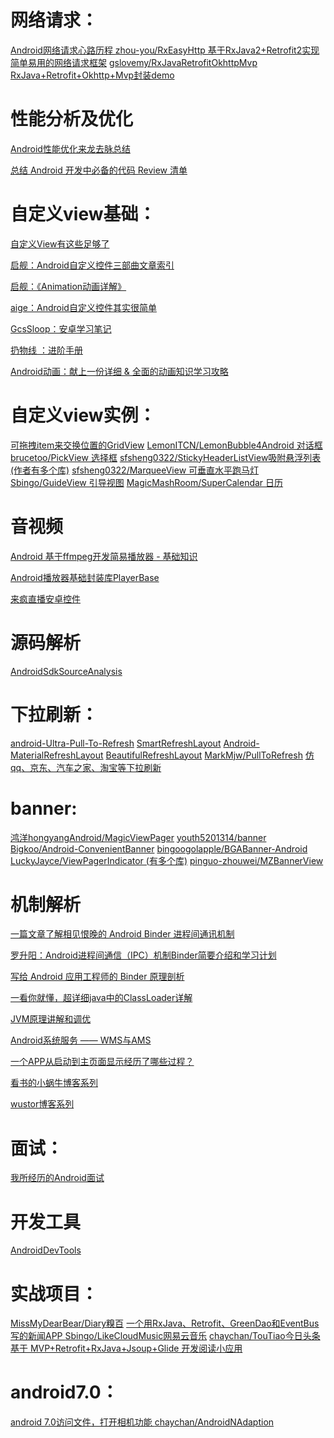 


网络请求：
===

[Android网络请求心路历程
](https://juejin.im/entry/5b1f68a65188257d8c7d76fb?utm_source=gold_browser_extension)
[zhou-you/RxEasyHttp 基于RxJava2+Retrofit2实现简单易用的网络请求框架](https://github.com/zhou-you/RxEasyHttp)
[gslovemy/RxJavaRetrofitOkhttpMvp RxJava+Retrofit+Okhttp+Mvp封装demo](https://github.com/gslovemy/RxJavaRetrofitOkhttpMvp)






性能分析及优化
===

[Android性能优化来龙去脉总结
](https://juejin.im/post/5b194563e51d4506d25e20f5?utm_source=gold_browser_extension#heading-5)

[总结 Android 开发中必备的代码 Review 清单](https://mp.weixin.qq.com/s?__biz=MzIxNzU1Nzk3OQ==&mid=2247484753&idx=1&sn=9cf6a74b035dea802e0547b0dd31da07&chksm=97f6bbe5a08132f3cbce221c5fa65940415b3083841fc3cae9ea0fe9c344cc755eba6609ce99&mpshare=1&scene=23&srcid=06088jZxOl1gbtrTRmKHDfld#rd)

自定义view基础：
===
[自定义View有这些足够了](https://github.com/xinghongfei/awesome-view)

[启舰：Android自定义控件三部曲文章索引
](https://blog.csdn.net/harvic880925/article/details/50995268)

[启舰：《Animation动画详解》](https://blog.csdn.net/column/details/harvic2animation.html)

[aige：Android自定义控件其实很简单](https://blog.csdn.net/column/details/androidcustomview.html)

[GcsSloop：安卓学习笔记 ](http://www.gcssloop.com/customview/CustomViewIndex/)

[扔物线
：进阶手册](https://juejin.im/user/552f20a7e4b060d72a89d87f/posts)

[Android动画：献上一份详细 & 全面的动画知识学习攻略
](https://juejin.im/entry/5b173096e51d4506c95ebb1f?utm_source=gold_browser_extension)

自定义view实例：
==
[可拖拽item来交换位置的GridView](https://github.com/yuqirong/DragGridView)
[LemonITCN/LemonBubble4Android 对话框](https://github.com/LemonITCN/LemonBubble4Android)
[brucetoo/PickView 选择框](https://github.com/brucetoo/PickView)
[sfsheng0322/StickyHeaderListView吸附悬浮列表(作者有多个库)](https://github.com/sfsheng0322/StickyHeaderListView)
[sfsheng0322/MarqueeView 可垂直水平跑马灯](https://github.com/sfsheng0322/MarqueeView)
[Sbingo/GuideView 引导视图](https://github.com/Sbingo/GuideView)
[MagicMashRoom/SuperCalendar 日历](https://github.com/MagicMashRoom/SuperCalendar)




音视频
===

[Android 基于ffmpeg开发简易播放器 - 基础知识](https://juejin.im/post/5b1dda38518825137d78b2a3?utm_source=gold_browser_extension)

[Android播放器基础封装库PlayerBase
](https://juejin.im/post/5b0d4e6bf265da090f7376d2?utm_source=gold_browser_extension)

[来疯直播安卓控件](https://github.com/LaiFeng-Android/SopCastComponent)


源码解析
===
[AndroidSdkSourceAnalysis](https://github.com/LittleFriendsGroup/AndroidSdkSourceAnalysis)


下拉刷新：
===

[android-Ultra-Pull-To-Refresh](https://github.com/liaohuqiu/android-Ultra-Pull-To-Refresh)
[SmartRefreshLayout](https://github.com/scwang90/SmartRefreshLayout)
[Android-MaterialRefreshLayout](https://github.com/android-cjj/Android-MaterialRefreshLayout)
[BeautifulRefreshLayout](https://github.com/android-cjj/BeautifulRefreshLayout)
[MarkMjw/PullToRefresh](https://github.com/MarkMjw/PullToRefresh)
[仿qq、京东、汽车之家、淘宝等下拉刷新](https://github.com/dalong982242260/PullRefresh)

banner:
===

[鸿洋hongyangAndroid/MagicViewPager](https://github.com/hongyangAndroid/MagicViewPager)
[youth5201314/banner](https://github.com/youth5201314/banner)
[Bigkoo/Android-ConvenientBanner](https://github.com/Bigkoo/Android-ConvenientBanner)
[bingoogolapple/BGABanner-Android](https://github.com/bingoogolapple/BGABanner-Android)
[LuckyJayce/ViewPagerIndicator (有多个库)](https://github.com/LuckyJayce/ViewPagerIndicator)
[pinguo-zhouwei/MZBannerView](https://github.com/pinguo-zhouwei/MZBannerView)





机制解析
===

[一篇文章了解相见恨晚的 Android Binder 进程间通讯机制
](https://blog.csdn.net/freekiteyu/article/details/70082302)

[罗升阳：Android进程间通信（IPC）机制Binder简要介绍和学习计划
](https://blog.csdn.net/luoshengyang/article/details/6618363)

[写给 Android 应用工程师的 Binder 原理剖析
](https://juejin.im/post/5acccf845188255c3201100f)

[一看你就懂，超详细java中的ClassLoader详解
](https://blog.csdn.net/briblue/article/details/54973413)

[JVM原理讲解和调优
](https://blog.csdn.net/hjxgood/article/details/53896229)

[Android系统服务 —— WMS与AMS
](https://www.jianshu.com/p/47eca41428d6)

[一个APP从启动到主页面显示经历了哪些过程？](https://www.jianshu.com/p/a72c5ccbd150)

[看书的小蜗牛博客系列](https://www.jianshu.com/u/3b1099674c2c)

[wustor博客系列](https://juejin.im/user/592e59d3a22b9d0057713278/posts)


面试：
===

[我所经历的Android面试](https://juejin.im/post/5ab7a9cd6fb9a028c812d24b)



开发工具
===

[AndroidDevTools](http://www.androiddevtools.cn/)



实战项目：
===
[MissMyDearBear/Diary糗百](https://github.com/MissMyDearBear/Diary)
[一个用RxJava、Retrofit、GreenDao和EventBus写的新闻APP
](https://github.com/yuqirong/RxNews)
[Sbingo/LikeCloudMusic网易云音乐](https://github.com/Sbingo/LikeCloudMusic)
[chaychan/TouTiao今日头条](https://github.com/chaychan/TouTiao)
[基于 MVP+Retrofit+RxJava+Jsoup+Glide 开发阅读小应用](https://github.com/rockzhai/ReadDaily)



android7.0：
===

[android 7.0访问文件，打开相机功能
](https://github.com/honjane/fileProviderDemo)
[chaychan/AndroidNAdaption](https://github.com/chaychan/AndroidNAdaption)












